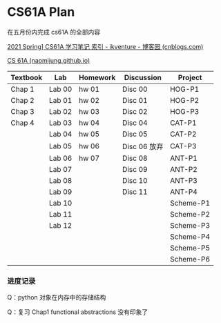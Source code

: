 # CS61A Plan

在五月份内完成 cs61A 的全部内容



[2021 Spring\] CS61A 学习笔记 索引 - ikventure - 博客园 (cnblogs.com)](https://www.cnblogs.com/ikventure/p/14984919.html) 

[CS 61A (naomijung.github.io)](https://naomijung.github.io/cs61a.html) 



| Textbook | Lab    | Homework | Discussion   | Project   |
| -------- | ------ | -------- | ------------ | --------- |
| Chap 1   | Lab 00 | hw 01    | Disc 00      | HOG-P1    |
| Chap 2   | Lab 01 | hw 02    | Disc 01      | HOG-P2    |
| Chap 3   | Lab 02 | hw 03    | Disc 02      | HOG-P3    |
| Chap 4   | Lab 03 | hw 04    | Disc 04      | CAT-P1    |
|          | Lab 04 | hw 05    | Disc 05      | CAT-P2    |
|          | Lab 05 | hw 06    | Disc 06 放弃 | CAT-P3    |
|          | Lab 06 | hw 07    | Disc 08      | ANT-P1    |
|          | Lab 07 |          | Disc 09      | ANT-P2    |
|          | Lab 08 |          | Disc 10      | ANT-P3    |
|          | Lab 09 |          | Disc 11      | ANT-P4    |
|          | Lab 10 |          |              | Scheme-P1 |
|          | Lab 11 |          |              | Scheme-P2 |
|          | Lab 12 |          |              | Scheme-P3 |
|          |        |          |              | Scheme-P4 |
|          |        |          |              | Scheme-P5 |
|          |        |          |              | Scheme-P6 |



### 进度记录

Q：python 对象在内存中的存储结构



Q：复习 Chap1 functional abstractions 没有印象了

